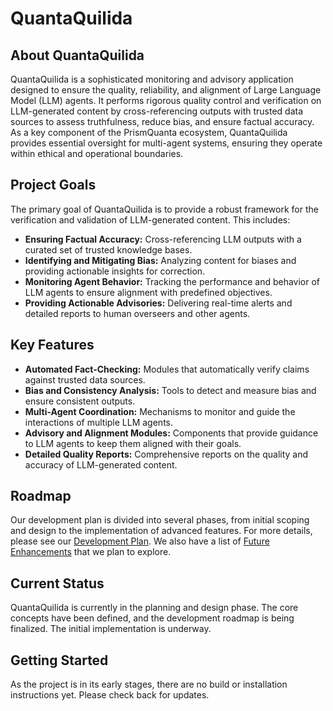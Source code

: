 # QuantaQuilida

## About QuantaQuilida
QuantaQuilida is a sophisticated monitoring and advisory application designed to ensure the quality, reliability, and alignment of Large Language Model (LLM) agents. It performs rigorous quality control and verification on LLM-generated content by cross-referencing outputs with trusted data sources to assess truthfulness, reduce bias, and ensure factual accuracy. As a key component of the PrismQuanta ecosystem, QuantaQuilida provides essential oversight for multi-agent systems, ensuring they operate within ethical and operational boundaries.

## Project Goals
The primary goal of QuantaQuilida is to provide a robust framework for the verification and validation of LLM-generated content. This includes:
- **Ensuring Factual Accuracy:** Cross-referencing LLM outputs with a curated set of trusted knowledge bases.
- **Identifying and Mitigating Bias:** Analyzing content for biases and providing actionable insights for correction.
- **Monitoring Agent Behavior:** Tracking the performance and behavior of LLM agents to ensure alignment with predefined objectives.
- **Providing Actionable Advisories:** Delivering real-time alerts and detailed reports to human overseers and other agents.

## Key Features
- **Automated Fact-Checking:** Modules that automatically verify claims against trusted data sources.
- **Bias and Consistency Analysis:** Tools to detect and measure bias and ensure consistent outputs.
- **Multi-Agent Coordination:** Mechanisms to monitor and guide the interactions of multiple LLM agents.
- **Advisory and Alignment Modules:** Components that provide guidance to LLM agents to keep them aligned with their goals.
- **Detailed Quality Reports:** Comprehensive reports on the quality and accuracy of LLM-generated content.

## Roadmap
Our development plan is divided into several phases, from initial scoping and design to the implementation of advanced features. For more details, please see our [Development Plan](docs/plan.md). We also have a list of [Future Enhancements](docs/enhancements.md) that we plan to explore.

## Current Status
QuantaQuilida is currently in the planning and design phase. The core concepts have been defined, and the development roadmap is being finalized. The initial implementation is underway.

## Getting Started
As the project is in its early stages, there are no build or installation instructions yet. Please check back for updates.
